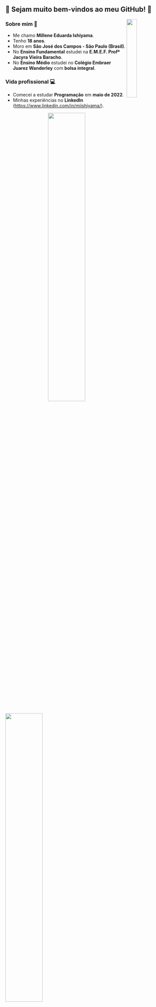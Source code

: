 ## 🌟 Sejam muito bem-vindos ao meu GitHub! 🌟
<img align="right" src="https://avatars.githubusercontent.com/u/105028640?v=4" width="25%" />

###  Sobre mim 💖
- Me chamo **Millene Eduarda Ishiyama**.
- Tenho **18 anos**.
- Moro em **São José dos Campos - São Paulo (Brasil)**.
- No **Ensino Fundamental** estudei na **E.M.E.F. Profª Jacyra Vieira Baracho**.
- No **Ensino Médio** estudei no **Colégio Embraer Juarez Wanderley** com **bolsa integral**.

### Vida profissional 💻
- Comecei a estudar **Programação** em **maio de 2022**.
- Minhas experiências no **LinkedIn** (https://www.linkedin.com/in/miishiyama/).

<img align="right" src="https://github-readme-stats.vercel.app/api/top-langs/?username=miishiyama&layout=compact&theme=jolly" width="48%" />
<img src="https://github-readme-stats.vercel.app/api?username=miishiyama&count_private=true&show_icons=true&theme=jolly" width="48%" />

---

### Tecnologias 🚀
![HTML5](https://img.shields.io/badge/HTML5-E34F26?style=for-the-badge&logo=html5&logoColor=white "HTML5")
![CSS3](https://img.shields.io/badge/CSS3-1572B6?style=for-the-badge&logo=css3&logoColor=white "CSS3")
![JavaScript](https://img.shields.io/badge/JavaScript-F7DF1E?style=for-the-badge&logo=javascript&logoColor=black "JavaScript")
![React](https://img.shields.io/badge/React-20232A?style=for-the-badge&logo=react&logoColor=61DAFB "React")
